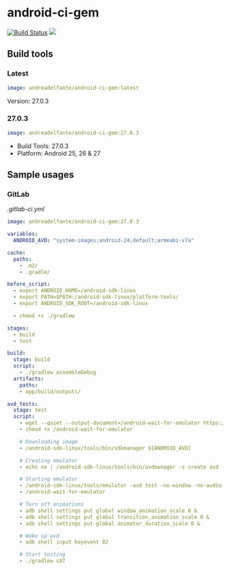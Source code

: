 # android-ci-gem

[![Build Status](https://travis-ci.org/andreadelfante/android-ci-gem.svg?branch=master)](https://travis-ci.org/andreadelfante/android-ci-gem)
[![](https://images.microbadger.com/badges/image/andreadelfante/android-ci-gem.svg)](https://microbadger.com/images/andreadelfante/android-ci-gem "Get your own image badge on microbadger.com")

## Build tools
### Latest
```yml
image: andreadelfante/android-ci-gem:latest
```
Version: 27.0.3

### 27.0.3
```yml
image: andreadelfante/android-ci-gem:27.0.3
```
- Build Tools: 27.0.3
- Platform: Android 25, 26 & 27

## Sample usages
### GitLab
*.gitlab-ci.yml*

```yml
image: andreadelfante/android-ci-gem:27.0.3

variables:
  ANDROID_AVD: "system-images;android-24;default;armeabi-v7a"

cache:
  paths:
    - .m2/
    - .gradle/

before_script:
  - export ANDROID_HOME=/android-sdk-linux
  - export PATH=$PATH:/android-sdk-linux/platform-tools/
  - export ANDROID_SDK_ROOT=/android-sdk-linux

  - chmod +x ./gradlew

stages:
  - build
  - test

build:
  stage: build
  script:
    - ./gradlew assembleDebug
  artifacts:
    paths:
    - app/build/outputs/

avd_tests:
  stage: test
  script:
    - wget --quiet --output-document=/android-wait-for-emulator https://raw.githubusercontent.com/travis-ci/travis-cookbooks/0f497eb71291b52a703143c5cd63a217c8766dc9/community-cookbooks/android-sdk/files/default/android-wait-for-emulator
    - chmod +x /android-wait-for-emulator

    # Downloading image
    - /android-sdk-linux/tools/bin/sdkmanager ${ANDROID_AVD}

    # Creating emulator
    - echo no | /android-sdk-linux/tools/bin/avdmanager -s create avd -n test -k ${ANDROID_AVD}

    # Starting emulator
    - /android-sdk-linux/tools/emulator -avd test -no-window -no-audio -wipe-data &
    - /android-wait-for-emulator

    # Turn off animations
    - adb shell settings put global window_animation_scale 0 &
    - adb shell settings put global transition_animation_scale 0 &
    - adb shell settings put global animator_duration_scale 0 &

    # Wake up avd
    - adb shell input keyevent 82

    # Start testing
    - ./gradlew cAT
```
